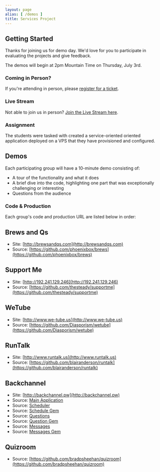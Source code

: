 ```yaml
---
layout: page
alias: [ /demos ]
title: Services Project
---
```


## Getting Started

Thanks for joining us for demo day. We'd love for you to participate in evaluating the projects and give feedback.

The demos will begin at 2pm Mountain Time on Thursday, July 3rd.

### Coming in Person?

If you're attending in person, please [register for a ticket](https://tito.io/jumpstart-lab/gschool-).

### Live Stream

Not able to join us in person? [Join the Live Stream here](https://new.livestream.com/accounts/1384078/events/2227528).

### Assignment

The students were tasked with created a service-oriented oriented application deployed
on a VPS that they have provisioned and configured.

## Demos

Each participating group will have a 10-minute demo consisting of:

* A tour of the functionality and what it does
* A brief dive into the code, highlighting one part that was exceptionally challenging or interesting
* Questions from the audience

### Code & Production

Each group's code and production URL are listed below in order:

## Brews and Qs

* Site: [http://brewsandqs.com](http://brewsandqs.com)
* Source: [https://github.com/phoenixbox/brews](https://github.com/phoenixbox/brews)

## Support Me

* Site: [http://192.241.129.246](http://192.241.129.246)
* Source: [https://github.com/thesteady/supportme](https://github.com/thesteady/supportme)

## WeTube

* Site: [http://www.we-tube.us](http://www.we-tube.us)
* Source: [https://github.com/Diasporism/wetube](https://github.com/Diasporism/wetube)

## RunTalk

* Site: [http://www.runtalk.us](http://www.runtalk.us)
* Source: [https://github.com/blairanderson/runtalk](https://github.com/blairanderson/runtalk)

## Backchannel

* Site: [http://backchannel.pw](http://backchannel.pw)
* Source: [Main Application](https://github.com/7maples/backchannel-app)
* Source: [Scheduler](https://github.com/philbattos/scheduler)
* Source: [Schedule Gem](https://github.com/kareemgrant/conference-fetcher)
* Source: [Questions](https://github.com/7maples/backchannel-questions)
* Source: [Question Gem](https://github.com/7maples/question-fetcher)
* Source: [Messages](https://github.com/kareemgrant/backchannel-messages)
* Source: [Messages Gem](https://github.com/kareemgrant/message-fetcher)

## Quizroom

* Source: [https://github.com/bradpsheehan/quizroom](https://github.com/bradpsheehan/quizroom)
